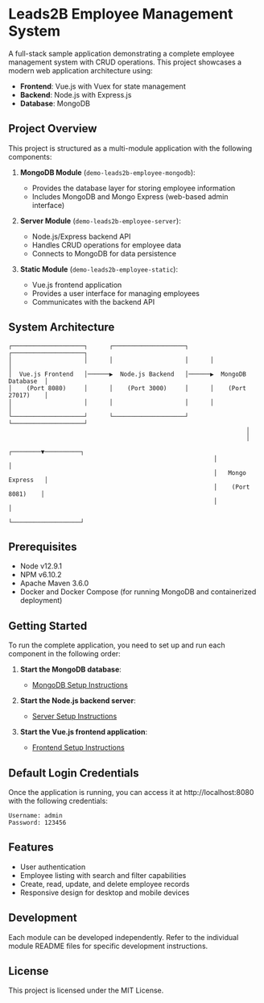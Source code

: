 # Leads2B Employee Management System

A full-stack sample application demonstrating a complete employee management system with CRUD operations. This project
showcases a modern web application architecture using:

- **Frontend**: Vue.js with Vuex for state management
- **Backend**: Node.js with Express.js
- **Database**: MongoDB

## Project Overview

This project is structured as a multi-module application with the following components:

1. **MongoDB Module** (`demo-leads2b-employee-mongodb`):
    - Provides the database layer for storing employee information
    - Includes MongoDB and Mongo Express (web-based admin interface)

2. **Server Module** (`demo-leads2b-employee-server`):
    - Node.js/Express backend API
    - Handles CRUD operations for employee data
    - Connects to MongoDB for data persistence

3. **Static Module** (`demo-leads2b-employee-static`):
    - Vue.js frontend application
    - Provides a user interface for managing employees
    - Communicates with the backend API

## System Architecture

```
┌────────────────────┐      ┌────────────────────┐      ┌────────────────────┐
│                    │      │                    │      │                    │
│  Vue.js Frontend   │──────▶  Node.js Backend   │──────▶  MongoDB Database  │
│    (Port 8080)     │      │    (Port 3000)     │      │    (Port 27017)    │
│                    │      │                    │      │                    │
└────────────────────┘      └────────────────────┘      └────────────────────┘
                                                                  │
                                                                  │
                                                         ┌────────▼──────────┐
                                                         │                   │
                                                         │   Mongo Express   │
                                                         │    (Port 8081)    │
                                                         │                   │
                                                         └───────────────────┘
```

## Prerequisites

* Node v12.9.1
* NPM v6.10.2
* Apache Maven 3.6.0
* Docker and Docker Compose (for running MongoDB and containerized deployment)

## Getting Started

To run the complete application, you need to set up and run each component in the following order:

1. **Start the MongoDB database**:
    - [MongoDB Setup Instructions](demo-leads2b-employee-mongodb/README.md)

2. **Start the Node.js backend server**:
    - [Server Setup Instructions](demo-leads2b-employee-server/README.md)

3. **Start the Vue.js frontend application**:
    - [Frontend Setup Instructions](demo-leads2b-employee-static/README.md)

## Default Login Credentials

Once the application is running, you can access it at http://localhost:8080 with the following credentials:

```
Username: admin
Password: 123456
```

## Features

- User authentication
- Employee listing with search and filter capabilities
- Create, read, update, and delete employee records
- Responsive design for desktop and mobile devices

## Development

Each module can be developed independently. Refer to the individual module README files for specific development
instructions.

## License

This project is licensed under the MIT License.
